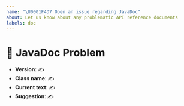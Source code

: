 ```yaml
---
name: "\U0001F4D7 Open an issue regarding JavaDoc"
about: Let us know about any problematic API reference documents
labels: doc
---
```


# 📗 JavaDoc Problem

<!--

Thank you for wanting to make this project better!

This template is for issues with the API
reference documentation.

For problems with this project beyond the API
reference documentation, please open an issue
using the issue tracker for our site repository.

-------

The “✍️” are placeholders signifying requests for
input. Replace them with your responses.

If you are unsure of something, do your best.

-->

- **Version**: ✍️
- **Class name**: ✍️
- **Current text**: ✍️
- **Suggestion**: ✍️
